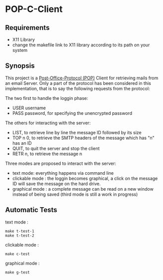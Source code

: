 # POP-C-Client

## Requirements

* X11 Library
* change the makefile link to X11 library according to its path on your system

## Synopsis

This project is a [Post-Office-Protocol (POP)](https://fr.wikipedia.org/wiki/Post_Office_Protocol) Client for retrieving mails from an email Server. Only a part of the protocol has been considered in this implementation, that is to say the following requests from the protocol:

The two first to handle the loggin phase:
* USER username
* PASS password, for specifying the unencrypted password

The others for interacting with the server:
* LIST, to retrieve line by line the message ID followed by its size
* TOP n 0, to retrieve the SMTP headers of the message which has "n" has an ID
* QUIT, to quit the server and stop the client
* RETR n, to retrieve the message n

Three modes are proposed to interact with the server:
* text mode: everything happens via command line
* clickable mode : the loggin becomes graphical, a click on the message ID will save the message on the hard drive.
* graphical mode : a complete message can be read on a new window instead of being saved (third mode is still a work in progress)

## Automatic Tests

text mode :

    make t-test-1
    make t-test-2

clickable mode :

    make c-test

graphical mode :

    make g-test
